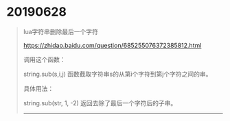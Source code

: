 # 20190628

> lua字符串删除最后一个字符
>
> https://zhidao.baidu.com/question/685255076372385812.html
>
> 调用这个函数：
>
> string.sub(s,i,j) 函数截取字符串s的从第i个字符到第j个字符之间的串。
>
> 具体用法：
>
> string.sub(str, 1, -2) 返回去除了最后一个字符后的子串。
>
> ----
>

